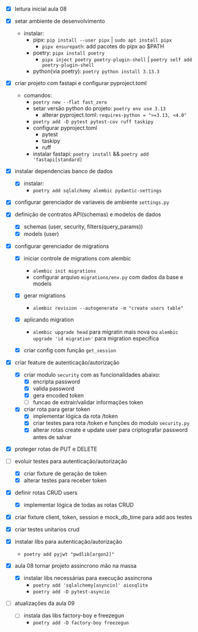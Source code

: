 - [x] leitura inicial aula 08
- [x] setar ambiente de desenvolvimento
    - instalar:
        - pipx: `pip install --user pipx` | `sudo apt install pipx`
            - `pipx ensurepath`: add pacotes do pipx ao $PATH
        - poetry: `pipx install poetry`
            - `pipx inject poetry poetry-plugin-shell` | `poetry self add poetry-plugin-shell`
        - python(via poetry): `poetry python install 3.13.3`

- [x] criar projeto com fastapi e configurar pyproject.toml
    - comandos:
        - `poetry new --flat fast_zero`
        - setar versão python do projeto: `poetry env use 3.13`
          - alterar pyproject.toml: `requires-python = ">=3.13, <4.0"`
        - `poetry add -D pytest pytest-cov ruff taskipy`
        - configurar pyproject.toml
          - pytest
          - taskipy
          - ruff
        - instalar fastapi: `poetry install` && `poetry add 'fastapi[standard]`





- [x] instalar dependencias banco de dados
  - [x] instalar:
    - `poetry add sqlalchemy alembic pydantic-settings`

- [x] configurar gerenciador de variaveis de ambiente `settings.py`


- [x] definição de contratos API(schemas) e modelos de dados
  - [x] schemas (user, security, filters(query_params))
  - [x] models (user)

- [x] configurar gerenciador de migrations
  - [x] iniciar controle de migrations com alembic
    - `alembic init migrations`
    - configurar arquivo `migrations/env.py` com dados da base e models
  - [x] gerar migrations
    - `alembic revision --autogenerate -m "create users table"`
  - [x] aplicando migration
    - `alembic upgrade head` para migratin mais nova ou `alembic upgrade 'id migration'`
    para migration específica
  - [x] criar config com função `get_session`


- [x] criar feature de autenticação/autorização
  - [x] criar modulo `security` com as funcionalidades abaixo:
    - [x] encripta password
    - [x] valida password
    - [x] gera encoded token
    - [ ] funcao de extrair/validar informações token
  - [x] criar rota para gerar token
      - [x] implementar lógica da rota /token
    - [x] criar testes para rota /token e funções do modulo `security.py`
    - [x] alterar rotas create e update user para criptografar password antes de salvar
- [x] proteger rotas de PUT e DELETE
- [ ] evoluir testes para autenticação/autorização
  - [x] criar fixture de geração de token
  - [x] alterar testes para receber token

- [x] definir rotas CRUD users
  - [x] implementar lógica de todas as rotas CRUD
- [x] criar fixture client, token, session e mock_db_time para add aos testes
- [x] criar testes unitarios crud

- [x] instalar libs para autenticação/autorização
  - `poetry add pyjwt "pwdlib[argon2]"`

- [x] aula 08 tornar projeto assincrono mão na massa
  - [x] instalar libs necessárias para execução assincrona
    - `poetry add 'sqlalchemy[asyncio]' aiosqlite`
    - `poetry add -D pytest-asyncio`


- [ ] atualizações da aula 09
  - [ ] instala das libs factory-boy e freezegun
    - `poetry add -D factory-boy freezegun`
